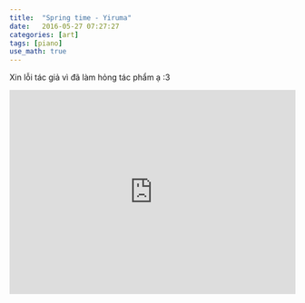 ```yaml
---
title:  "Spring time - Yiruma"
date:   2016-05-27 07:27:27
categories: [art]
tags: [piano]
use_math: true
---
```


Xin lỗi tác giả vì đã làm hỏng tác phẩm ạ :3

<iframe style="overflow:hidden; height:360px ;width:100%;" src="https://www.youtube.com/embed/UjvjstZdR4Q" frameborder="0" allow="accelerometer; autoplay; clipboard-write; encrypted-media; gyroscope; picture-in-picture" allowfullscreen></iframe>

